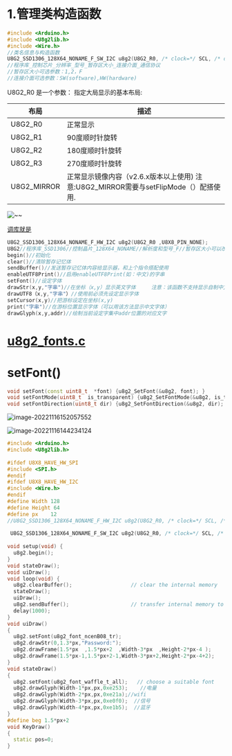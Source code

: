 # 1.管理类构造函数

~~~C++
#include <Arduino.h>
#include <U8g2lib.h>
#include <Wire.h>
//类名信息与构造函数
U8G2_SSD1306_128X64_NONAME_F_SW_I2C u8g2(U8G2_R0, /* clock=*/ SCL, /* data=*/ SDA, /* reset=*/ U8X8_PIN_NONE);    //Low spped I2C
//程序库_控制芯片_分辨率_型号_暂存区大小_连接介面_通信协议
//暂存区大小可选参数：1,2，F
//连接介面可选参数：SW(software),HW(hardware)
~~~

U8G2_R0 是一个参数： 指定大局显示的基本布局:

| 布局        | 描述                                                         |
| ----------- | ------------------------------------------------------------ |
| U8G2_R0     | 正常显示                                                     |
| U8G2_R1     | 90度顺时针旋转                                               |
| U8G2_R2     | 180度顺时针旋转                                              |
| U8G2_R3     | 270度顺时针旋转                                              |
| U8G2_MIRROR | 正常显示镜像内容（v2.6.x版本以上使用)      注意:U8G2_MIRROR需要与setFlipMode（）配搭使用. |

![~~](https://s2.loli.net/2022/11/05/Oa8qAvkoP957XI3.png)

[调库就是](https://blog.csdn.net/g1fdgfgdf2_/article/details/78801454?spm=1001.2101.3001.6650.4&utm_medium=distribute.pc_relevant.none-task-blog-2%7Edefault%7ECTRLIST%7ERate-4-78801454-blog-123514872.pc_relevant_multi_platform_whitelistv3&depth_1-utm_source=distribute.pc_relevant.none-task-blog-2%7Edefault%7ECTRLIST%7ERate-4-78801454-blog-123514872.pc_relevant_multi_platform_whitelistv3&utm_relevant_index=7)

~~~C++
U8G2_SSD1306_128X64_NONAME_F_HW_I2C u8g2(U8G2_R0 ,U8X8_PIN_NONE);
U8G2//程序库_SSD1306//控制晶片_128X64_NONAME//解析度和型号_F//暂存区大小可以改为1，2，F  _HW_I2C//控制介面 u8g2(U8G2_R0// 代表不旋转,U8X8_PIN_NONE//代表没有重置引脚);
begin()//初始化
clear()//清除暂存记忆体
sendBuffer()//发送暂存记忆体内容给显示器，和上个指令搭配使用
enableUTF8Print()//启用enableUTF8Print(如：中文)的字串
setFont()//设定字体
drawStr(x,y,"字串")//在坐标（x,y）显示英文字体     注意：该函数不支持显示自制中文字
drawUTF8（x,y,"字串"）//使用前必须先设定显示字体
setCursor(x,y)//把游标设定在坐标(x,y)
print("字串")//在游标位置显示字体（可以用该方法显示中文字体）
drawGlyph(x,y,addr)//绘制当前设定字集中addr位置的对应文字
~~~

# [u8g2_fonts.c](C:\Users\yceachan\Desktop\ICthings\Projects\libraries\U8g2\src\clib\u8g2_fonts.c)	

# setFont()

~~~C++
void setFont(const uint8_t  *font) {u8g2_SetFont(&u8g2, font); }
void setFontMode(uint8_t  is_transparent) {u8g2_SetFontMode(&u8g2, is_transparent); }
void setFontDirection(uint8_t dir) {u8g2_SetFontDirection(&u8g2, dir); }
~~~

![image-20221116152057552](https://s2.loli.net/2022/11/16/KjCE6XSOToMNcUJ.png)

![image-20221116144234124](https://s2.loli.net/2022/11/16/htLlCswiJYMq3Zm.png)

~~~C++
#include <Arduino.h>
#include <U8g2lib.h>
 
#ifdef U8X8_HAVE_HW_SPI
#include <SPI.h>
#endif
#ifdef U8X8_HAVE_HW_I2C
#include <Wire.h>
#endif
#define Width 128
#define Height 64
#define px    12
//U8G2_SSD1306_128X64_NONAME_F_HW_I2C u8g2(U8G2_R0, /* clock=*/ SCL, /* data=*/ SDA, /* reset=*/ U8X8_PIN_NONE);  // High speed I2C
 
 U8G2_SSD1306_128X64_NONAME_F_SW_I2C u8g2(U8G2_R0, /* clock=*/ SCL, /* data=*/ SDA, /* reset=*/ U8X8_PIN_NONE);    //Low spped I2C
 
void setup(void) {
  u8g2.begin();
}
void stateDraw();
void uiDraw(); 
void loop(void) {
  u8g2.clearBuffer();                   // clear the internal memory
  stateDraw();
  uiDraw();
  u8g2.sendBuffer();                    // transfer internal memory to the display
  delay(1000);  
}
void uiDraw()
{
  u8g2.setFont(u8g2_font_ncenB08_tr);
  u8g2.drawStr(0,1.3*px,"Password:");
  u8g2.drawFrame(1.5*px  ,1.5*px+2  ,Width-3*px  ,Height-2*px-4 );
  u8g2.drawFrame(1.5*px-1,1.5*px+2-1,Width-3*px+2,Height-2*px-4+2); 
}
void stateDraw()
{
  u8g2.setFont(u8g2_font_waffle_t_all);   // choose a suitable font
  u8g2.drawGlyph(Width-1*px,px,0xe253);    //电量
  u8g2.drawGlyph(Width-2*px,px,0xe21a);//wifi
  u8g2.drawGlyph(Width-3*px,px,0xe0f0);  //信号
  u8g2.drawGlyph(Width-4*px,px,0xe1b5);  //蓝牙
}
#define beg 1.5*px+2
void KeyDraw()
{
  static pos=0;
}
~~~

